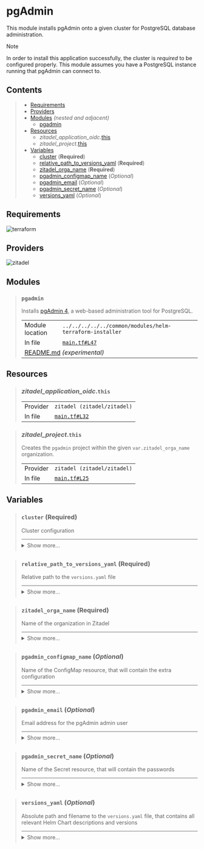 # pgAdmin

This module installs pgAdmin onto a given cluster for PostgreSQL database administration.

> [!NOTE]
> In order to install this application successfully, the cluster is *required* to be configured properly.
> This module assumes you have a PostgreSQL instance running that pgAdmin can connect to.

## Contents

<blockquote><!-- contents:start -->

- [Requirements](#requirements)
- [Providers](#providers)
- [Modules](#modules) _(nested and adjacent)_
  - [pgadmin](#pgadmin)
- [Resources](#resources)
  - _zitadel_application_oidc_.[this](#zitadel_application_oidcthis)
  - _zitadel_project_.[this](#zitadel_projectthis)
- [Variables](#variables)
  - [cluster](#cluster-required) (**Required**)
  - [relative_path_to_versions_yaml](#relative_path_to_versions_yaml-required) (**Required**)
  - [zitadel_orga_name](#zitadel_orga_name-required) (**Required**)
  - [pgadmin_configmap_name](#pgadmin_configmap_name-optional) (*Optional*)
  - [pgadmin_email](#pgadmin_email-optional) (*Optional*)
  - [pgadmin_secret_name](#pgadmin_secret_name-optional) (*Optional*)
  - [versions_yaml](#versions_yaml-optional) (*Optional*)
</blockquote><!-- contents:end -->

## Requirements
  
![terraform](https://img.shields.io/badge/terraform->=1.5.7-d3287d?logo=terraform)

## Providers
  
![zitadel](https://img.shields.io/badge/zitadel--ee4398)

## Modules
  
<blockquote><!-- module:"pgadmin":start -->

### `pgadmin`

Installs [pgAdmin 4](https://github.com/rowanruseler/helm-charts/tree/main/charts/pgadmin4), a web-based administration tool for PostgreSQL.
  <table>
    <tr>
      <td>Module location</td>
      <td><code>../../../../../common/modules/helm-terraform-installer</code></td>
    </tr>
    <tr>
      <td>In file</td>
      <td><a href="./main.tf#L47"><code>main.tf#L47</code></a></td>
    </tr>
    <tr>
      <td colspan="2"><a href="../../../../../common/modules/helm-terraform-installer/README.md">README.md</a> <em>(experimental)</em></td>
    </tr>
  </table>
</blockquote><!-- module:"pgadmin":end -->

## Resources
  
<blockquote><!-- resource:"zitadel_application_oidc.this":start -->

### _zitadel_application_oidc_.`this`
      
  <table>
    <tr>
      <td>Provider</td>
      <td><code>zitadel (zitadel/zitadel)</code></td>
    </tr>
    <tr>
      <td>In file</td>
      <td><a href="./main.tf#L32"><code>main.tf#L32</code></a></td>
    </tr>
  </table>
</blockquote><!-- resource:"zitadel_application_oidc.this":end -->
<blockquote><!-- resource:"zitadel_project.this":start -->

### _zitadel_project_.`this`

Creates the `pgadmin` project within the given `var.zitadel_orga_name` organization.
  <table>
    <tr>
      <td>Provider</td>
      <td><code>zitadel (zitadel/zitadel)</code></td>
    </tr>
    <tr>
      <td>In file</td>
      <td><a href="./main.tf#L25"><code>main.tf#L25</code></a></td>
    </tr>
  </table>
</blockquote><!-- resource:"zitadel_project.this":end -->

## Variables
  
<blockquote><!-- variable:"cluster":start -->

### `cluster` (**Required**)

Cluster configuration

<details style="border-top-color: inherit; border-top-width: 0.1em; border-top-style: solid; padding-top: 0.5em; padding-bottom: 0.5em;">
  <summary>Show more...</summary>

  **Type**:
  ```hcl
  object({
    name    = string
    domain  = string
    lb_cidr = string
  })
  ```
  In file: <a href="./variables.tf#L8"><code>variables.tf#L8</code></a>

</details>
</blockquote><!-- variable:"cluster":end -->
<blockquote><!-- variable:"relative_path_to_versions_yaml":start -->

### `relative_path_to_versions_yaml` (**Required**)

Relative path to the `versions.yaml` file

<details style="border-top-color: inherit; border-top-width: 0.1em; border-top-style: solid; padding-top: 0.5em; padding-bottom: 0.5em;">
  <summary>Show more...</summary>

  **Type**:
  ```hcl
  string
  ```
  In file: <a href="./variables.tf#L17"><code>variables.tf#L17</code></a>

</details>
</blockquote><!-- variable:"relative_path_to_versions_yaml":end -->
<blockquote><!-- variable:"zitadel_orga_name":start -->

### `zitadel_orga_name` (**Required**)

Name of the organization in Zitadel

<details style="border-top-color: inherit; border-top-width: 0.1em; border-top-style: solid; padding-top: 0.5em; padding-bottom: 0.5em;">
  <summary>Show more...</summary>

  **Type**:
  ```hcl
  string
  ```
  In file: <a href="./variables.tf#L44"><code>variables.tf#L44</code></a>

</details>
</blockquote><!-- variable:"zitadel_orga_name":end -->
<blockquote><!-- variable:"pgadmin_configmap_name":start -->

### `pgadmin_configmap_name` (*Optional*)

Name of the ConfigMap resource, that will contain the extra configuration

<details style="border-top-color: inherit; border-top-width: 0.1em; border-top-style: solid; padding-top: 0.5em; padding-bottom: 0.5em;">
  <summary>Show more...</summary>

  **Type**:
  ```hcl
  string
  ```
  **Default**:
  ```json
  "pgadmin4-extra-config"
  ```
  In file: <a href="./variables.tf#L30"><code>variables.tf#L30</code></a>

</details>
</blockquote><!-- variable:"pgadmin_configmap_name":end -->
<blockquote><!-- variable:"pgadmin_email":start -->

### `pgadmin_email` (*Optional*)

Email address for the pgAdmin admin user

<details style="border-top-color: inherit; border-top-width: 0.1em; border-top-style: solid; padding-top: 0.5em; padding-bottom: 0.5em;">
  <summary>Show more...</summary>

  **Type**:
  ```hcl
  string
  ```
  **Default**:
  ```json
  "admin@my.world"
  ```
  In file: <a href="./variables.tf#L37"><code>variables.tf#L37</code></a>

</details>
</blockquote><!-- variable:"pgadmin_email":end -->
<blockquote><!-- variable:"pgadmin_secret_name":start -->

### `pgadmin_secret_name` (*Optional*)

Name of the Secret resource, that will contain the passwords

<details style="border-top-color: inherit; border-top-width: 0.1em; border-top-style: solid; padding-top: 0.5em; padding-bottom: 0.5em;">
  <summary>Show more...</summary>

  **Type**:
  ```hcl
  string
  ```
  **Default**:
  ```json
  "pgadmin4-extra-secrets"
  ```
  In file: <a href="./variables.tf#L23"><code>variables.tf#L23</code></a>

</details>
</blockquote><!-- variable:"pgadmin_secret_name":end -->
<blockquote><!-- variable:"versions_yaml":start -->

### `versions_yaml` (*Optional*)

Absolute path and filename to the `versions.yaml` file, that contains all relevant Helm Chart descriptions and versions

<details style="border-top-color: inherit; border-top-width: 0.1em; border-top-style: solid; padding-top: 0.5em; padding-bottom: 0.5em;">
  <summary>Show more...</summary>

  **Type**:
  ```hcl
  string
  ```
  **Default**:
  ```json
  "../../../../versions.yaml"
  ```
  In file: <a href="./variables.tf#L1"><code>variables.tf#L1</code></a>

</details>
</blockquote><!-- variable:"versions_yaml":end -->